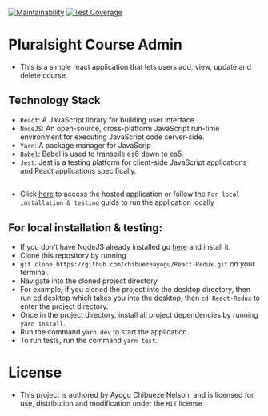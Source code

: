 [![Maintainability](https://api.codeclimate.com/v1/badges/fc5829fa02cd67de9e94/maintainability)](https://codeclimate.com/github/chibuezeayogu/React-Redux/maintainability)
[![Test Coverage](https://api.codeclimate.com/v1/badges/fc5829fa02cd67de9e94/test_coverage)](https://codeclimate.com/github/chibuezeayogu/React-Redux/test_coverage)

# Pluralsight Course Admin
- This is a simple react application that lets users add, view, update and delete course.

## Technology Stack
- `React`: A JavaScript library for building user interface
- `NodeJS`: An open-source, cross-platform JavaScript run-time environment for executing JavaScript code server-side.
- `Yarn`: A package manager for JavaScrip
- `Babel`: Babel is used to transpile es6 down to es5.
- `Jest`: Jest is a testing platform for client-side JavaScript applications and React applications specifically. 

## 
- Click [here](https://pscadmin.herokuapp.com/) to access the hosted application or follow the `For local installation & testing` guids to run the application locally 

## For local installation & testing:
- If you don't have NodeJS already installed go [here](https://nodejs.org/en/) and install it.
- Clone this repository by running
- `git clone https://github.com/chibuezeayogu/React-Redux.git` on your terminal.
- Navigate into the cloned project directory.
- For example, if you cloned the project into the desktop directory, then run cd desktop which takes you into the desktop, then `cd React-Redux` to enter the project directory.
- Once in the project directory, install all project dependencies by running `yarn install`.
- Run the command `yarn dev` to start the application.
- To run tests, run the command `yarn test`.

# License
- This project is authored by Ayogu Chibueze Nelson, and is licensed for use, distribution and modification under the `MIT` license